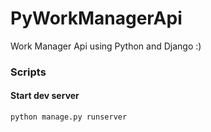 # PyWorkManagerApi

Work Manager Api using Python and Django :)

### Scripts

#### Start dev server

`python manage.py runserver`
